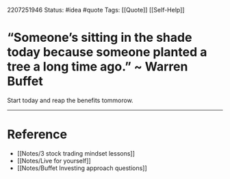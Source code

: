 2207251946
	Status: #idea #quote 
		Tags: [[Quote]] [[Self-Help]]

# “Someone’s sitting in the shade today because someone planted a tree a long time ago.” ~ Warren Buffet

Start today and reap the benefits tommorow.


---
# Reference
- [[Notes/3 stock trading mindset lessons]]
- [[Notes/Live for yourself]]
- [[Notes/Buffet Investing approach questions]]